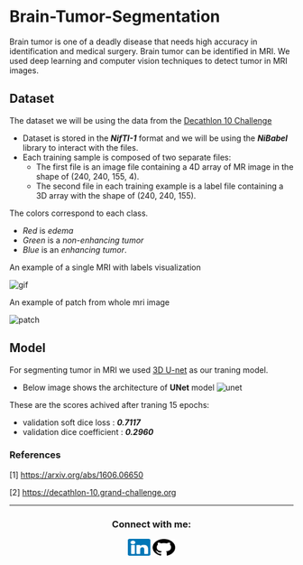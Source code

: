 # Brain-Tumor-Segmentation

Brain tumor is one of a deadly disease that needs high accuracy in identification and medical surgery. Brain tumor can be identified in MRI. We used deep learning and computer vision techniques to detect tumor in MRI images. 


## Dataset
The dataset we will be using the data from the [Decathlon 10 Challenge](https://decathlon-10.grand-challenge.org)

- Dataset is stored in the ***NifTI-1*** format and we will be using the ***NiBabel*** library to interact with the files.
- Each training sample is composed of two separate files:
  - The first file is an image file containing a 4D array of MR image in the shape of (240, 240, 155, 4).
  - The second file in each training example is a label file containing a 3D array with the shape of (240, 240, 155).


The colors correspond to each class.
- *Red* is *edema*
- *Green* is a *non-enhancing tumor*
- *Blue* is an *enhancing tumor*. 

An example of a single MRI with labels visualization

![gif](https://user-images.githubusercontent.com/55098118/117672689-b2b8dd00-b1c7-11eb-827e-d10c7cc4bcb6.gif)

An example of patch from whole mri image

![patch](https://user-images.githubusercontent.com/55098118/117673074-12af8380-b1c8-11eb-830c-36a4f3a6780b.png)

## Model
For segmenting tumor in MRI we used [3D U-net](https://arxiv.org/abs/1606.06650) as our traning model.

- Below image shows the architecture of **UNet** model
![unet](https://user-images.githubusercontent.com/55098118/117673870-d03a7680-b1c8-11eb-8d5a-055cbb356da5.png)

These are the scores achived after traning 15 epochs:
- validation soft dice loss : ***0.7117***
- validation dice coefficient : ***0.2960***

### References

[1] https://arxiv.org/abs/1606.06650

[2] https://decathlon-10.grand-challenge.org


---------------------------------------------

<h3 align="center">Connect with me:</h3>
<p align="center">
<a href="https://linkedin.com/in/manideepgujjari" target="blank"><img align="center" src="https://raw.githubusercontent.com/manideep03/manideep03/ac2f1c13beae920dd2dbcdcff9e8c04f1b9d323a/linkedin.svg" alt="manideepgujjari" height="30" width="40" /></a>
<a href="https://github.com/manideep03/" target="blank"><img align="center" src="https://raw.githubusercontent.com/manideep03/manideep03/ac2f1c13beae920dd2dbcdcff9e8c04f1b9d323a/github.svg" alt="manideep03" height="30" width="40" /></a>
</p>
